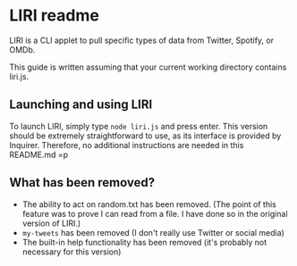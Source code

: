 LIRI readme
===========

LIRI is a CLI applet to pull specific types of data from Twitter, Spotify, or OMDb.

This guide is written assuming that your current working directory contains liri.js.

Launching and using LIRI
------------------------

To launch LIRI, simply type `node liri.js` and press enter.  This version should be extremely straightforward to use, as its interface is provided by Inquirer.  Therefore, no additional instructions are needed in this README.md =p

What has been removed?
----------------------

- The ability to act on random.txt has been removed.  (The point of this feature was to prove I can read from a file.  I have done so in the original version of LIRI.)
- `my-tweets` has been removed (I don't really use Twitter or social media)
- The built-in help functionality has been removed (it's probably not necessary for this version)
